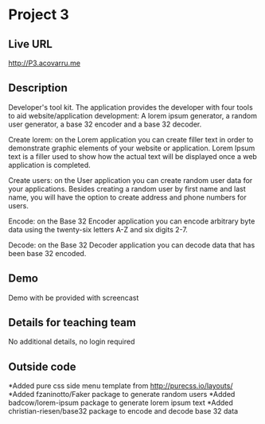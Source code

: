 # Project 3

## Live URL
<http://P3.acovarru.me>

## Description
Developer's tool kit. The application provides the developer with four tools to aid website/application development: A lorem ipsum generator, a random user generator, a base 32 encoder and a base 32 decoder.

Create lorem: on the Lorem application you can create filler text in order to demonstrate graphic elements of your website or application. Lorem Ipsum text is a filler used to show how the actual text will be displayed once a web application is completed.

Create users: on the User application you can create random user data for your applications. Besides creating a random user by first name and last name, you will have the option to create address and phone numbers for users.

Encode: on the Base 32 Encoder application you can encode arbitrary byte data using the twenty-six letters A-Z and six digits 2-7.

Decode: on the Base 32 Decoder application you can decode data that has been base 32 encoded.

## Demo
Demo with be provided with screencast

## Details for teaching team
No additional details, no login required



## Outside code
*Added pure css side menu template from http://purecss.io/layouts/ 
*Added fzaninotto/Faker package to generate random users
*Added badcow/lorem-ipsum package to generate lorem ipsum text
*Added christian-riesen/base32 package to encode and decode base 32 data


